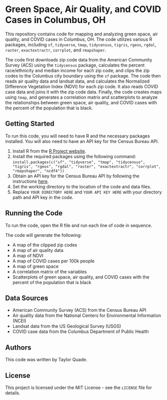 # Green Space, Air Quality, and COVID Cases in Columbus, OH

This repository contains code for mapping and analyzing green space, air quality, and COVID cases in Columbus, OH. The code utilizes various R packages, including `sf`, `tidyverse`, `tmap`, `tidycensus`, `tigris`, `rgeos`, `rgdal`, `raster`, `exactextractr`, `corrplot`, and `rmapshaper`.

The code first downloads zip code data from the American Community Survey (ACS) using the `tidycensus` package, calculates the percent race/ethnicity and median income for each zip code, and clips the zip codes to the Columbus city boundary using the `sf` package. The code then reads air quality data and landsat data, and calculates the Normalized Difference Vegetation Index (NDVI) for each zip code. It also reads COVID case data and joins it with the zip code data. Finally, the code creates maps using `tmap`, and generates a correlation matrix and scatterplots to analyze the relationships between green space, air quality, and COVID cases with the percent of the population that is black.

## Getting Started

To run this code, you will need to have R and the necessary packages installed. You will also need to have an API key for the Census Bureau API.

1. Install R from the [R Project website](https://www.r-project.org/).
2. Install the required packages using the following command: `install.packages(c("sf", "tidyverse", "tmap", "tidycensus", "tigris", "rgeos", "rgdal", "raster", "exactextractr", "corrplot", "rmapshaper", "ncdf4"))`
3. Obtain an API key for the Census Bureau API by following the instructions [here](https://api.census.gov/data/key_signup.html).
4. Set the working directory to the location of the code and data files.
5. Replace `YOUR DIRECTORY HERE` and `YOUR API KEY HERE` with your directory path and API key in the code.

## Running the Code

To run the code, open the R file and run each line of code in sequence.

The code will generate the following:

- A map of the clipped zip codes
- A map of air quality data
- A map of NDVI
- A map of COVID cases per 100k people
- A map of green space
- A correlation matrix of the variables
- Scatterplots of green space, air quality, and COVID cases with the percent of the population that is black

## Data Sources

- American Community Survey (ACS) from the Census Bureau API
- Air quality data from the National Centers for Environmental Information (NCEI)
- Landsat data from the US Geological Survey (USGS)
- COVID case data from the Columbus Department of Public Health

## Authors

This code was written by Taylor Quade.

## License

This project is licensed under the MIT License - see the `LICENSE` file for details.

